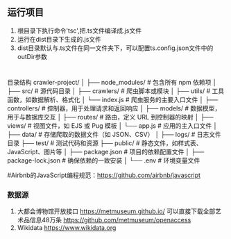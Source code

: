 ## 运行项目
1. 根目录下执行命令'tsc',把.ts文件编译成.js文件
2. 运行在dist目录下生成的.js文件
3. dist目录默认与.ts文件在同一文件夹下，可以配置ts.config.json文件中的outDir参数


#
目录结构
crawler-project/
│
├── node_modules/          # 包含所有 npm 依赖项
│
├── src/                   # 源代码目录
│   ├── crawlers/          # 爬虫脚本或模块
│   ├── utils/             # 工具函数，如数据解析、格式化
│   └── index.js           # 爬虫服务的主要入口文件
│   ├── controllers/       # 控制器，用于处理请求和返回响应
│   ├── models/             # 数据模型，用于与数据库交互
│   ├── routes/           # 路由，定义 URL 到控制器的映射
│   ├── views/            # 视图文件，如 EJS 或 Pug 模板
│   └── app.js            # 应用的主入口文件
│
├── data/                  # 存储爬取的数据文件（如 JSON、CSV）
│
├── logs/                  # 日志文件目录
├── test/               # 测试代码和资源
├── public/             # 静态文件，如样式表、JavaScript、图片等
│
├── package.json           # 项目的依赖配置文件
│
├── package-lock.json      # 确保依赖的一致安装
│
└── .env                   # 环境变量文件

#Airbnb的JavaScript编程规范：https://github.com/airbnb/javascript


### 数据源
1. 大都会博物馆开放接口 https://metmuseum.github.io/
 可以直接下载全部艺术品信息48万条 https://github.com/metmuseum/openaccess
2. Wikidata https://www.wikidata.org